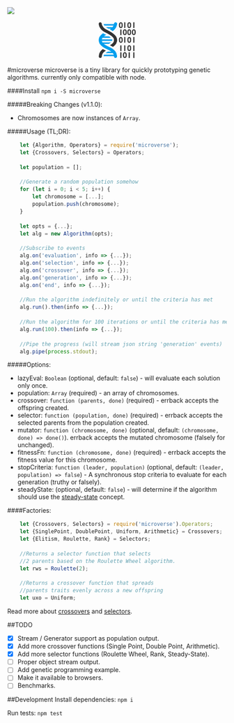 <img src="https://travis-ci.org/muliyul/microverse.svg?branch=master">
<p align="center">
  <img src="logo.png" width="85" height="85"/>
</p>

#microverse
microverse is a tiny library for quickly prototyping genetic algorithms. currently only compatible with node.

####Install
`npm i -S microverse`

#####Breaking Changes (v1.1.0):
* Chromosomes are now instances of `Array`.

#####Usage (TL;DR):

```javascript
    let {Algorithm, Operators} = require('microverse');
    let {Crossovers, Selectors} = Operators;
    
    let population = [];
    
    //Generate a random population somehow
    for (let i = 0; i < 5; i++) {
        let chromosome = [...];
        population.push(chromosome);
    }
    
    let opts = {...};
    let alg = new Algorithm(opts);
    
    //Subscribe to events
    alg.on('evaluation', info => {...});
    alg.on('selection', info => {...});
    alg.on('crossover', info => {...});
    alg.on('generation', info => {...});
    alg.on('end', info => {...});
    
    //Run the algorithm indefinitely or until the criteria has met
    alg.run().then(info => {...});
    
    //Run the algorithm for 100 iterations or until the criteria has met
    alg.run(100).then(info => {...});
    
    //Pipe the progress (will stream json string 'generation' events)
    alg.pipe(process.stdout); 
```

#####Options:
* lazyEval: `Boolean` (optional, default: `false`) - will evaluate each solution only once.
* population: `Array` (required) - an array of chromosomes.
* crossover: `function (parents, done)` (required) - errback accepts the offspring created.
* selector: `function (population, done)` (required) - errback accepts the selected parents from the population created.
* mutator: `function (chromosome, done)` (optional, default: `(chromosome, done) => done()`). errback accepts the mutated chromosome (falsely for unchanged).
* fitnessFn: `function (chromosome, done)` (required) - errback accepts the fitness value for this chromosome.
* stopCriteria: `function (leader, population)` (optional, default: `(leader, population) => false`) - A synchronous stop criteria to evaluate for each generation (truthy or falsely).
* steadyState: (optional, default: `false`) - will determine if the algorithm should use the [steady-state](http://www.obitko.com/tutorials/genetic-algorithms/crossover-mutation.php) concept.

####Factories:
```javascript
    let {Crossovers, Selectors} = require('microverse').Operators;
    let {SinglePoint, DoublePoint, Uniform, Arithmetic} = Crossovers;
    let {Elitism, Roulette, Rank} = Selectors;
    
    //Returns a selector function that selects 
    //2 parents based on the Roulette Wheel algorithm.
    let rws = Roulette(2);
    
    //Returns a crossover function that spreads
    //parents traits evenly across a new offspring
    let uxo = Uniform;
```

Read more about [crossovers](http://www.obitko.com/tutorials/genetic-algorithms/crossover-mutation.php) and [selectors](http://www.obitko.com/tutorials/genetic-algorithms/selection.php). 

##TODO
- [x] Stream / Generator support as population output. 
- [x] Add more crossover functions (Single Point, Double Point, Arithmetic).
- [x] Add more selector functions (Roulette Wheel, Rank, Steady-State).
- [ ] Proper object stream output.
- [ ] Add genetic programming example.
- [ ] Make it available to browsers.
- [ ] Benchmarks.

##Development
Install dependencies: `npm i`

Run tests: `npm test`